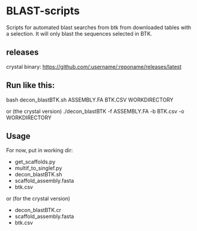 # BLAST-scripts
Scripts for automated blast searches from btk from downloaded tables with a selection. It will only blast the sequences selected in BTK.

## releases
crystal binary: https://github.com/:username/:reponame/releases/latest

## Run like this: 
bash decon_blastBTK.sh ASSEMBLY.FA BTK.CSV WORKDIRECTORY

or (the crystal version)
./decon_blastBTK -f ASSEMBLY.FA -b BTK.csv -o WORKDIRECTORY

## Usage 
For now, put in working dir:
- get_scaffolds.py
- multif_to_singlef.py
- decon_blastBTK.sh
- scaffold_assembly.fasta
- btk.csv

or (for the crystal version)
- decon_blastBTK.cr
- scaffold_assembly.fasta
- btk.csv
